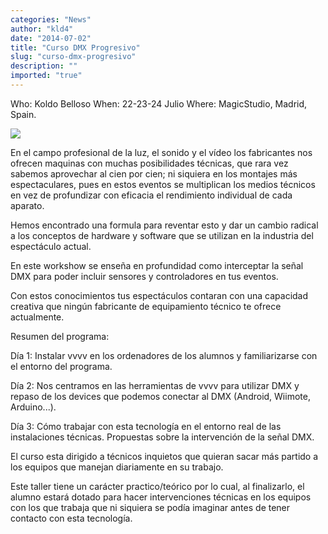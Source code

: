 ```yaml
---
categories: "News"
author: "kld4"
date: "2014-07-02"
title: "Curso DMX Progresivo"
slug: "curso-dmx-progresivo"
description: ""
imported: "true"
---
```



Who: Koldo Belloso 
When: 22-23-24 Julio
Where: MagicStudio, Madrid, Spain.

![](DMX_Progresivo.png) 



En el campo profesional de la luz, el sonido y el vídeo los fabricantes nos ofrecen maquinas con muchas posibilidades técnicas, que rara vez sabemos aprovechar al cien por cien; ni siquiera en los montajes más espectaculares, pues en estos eventos se multiplican los medios técnicos en vez de profundizar con eficacia el rendimiento individual de cada aparato.

Hemos encontrado una formula para reventar esto y dar un cambio radical a los conceptos de hardware y software que se utilizan en la industria del espectáculo actual.

En este workshow se enseña en profundidad como interceptar la señal DMX para poder incluir sensores y controladores en tus eventos.

Con estos conocimientos tus espectáculos contaran con una capacidad creativa que ningún fabricante de equipamiento técnico te ofrece actualmente.



Resumen del programa:

Día 1: Instalar vvvv en los ordenadores de los alumnos y familiarizarse con el entorno del programa.

Día 2: Nos centramos en las herramientas de vvvv para utilizar DMX y repaso de los devices que podemos conectar al DMX (Android, Wiimote, Arduino...).

Día 3: Cómo trabajar con esta tecnología en el entorno real de las instalaciones técnicas. Propuestas sobre la intervención de la señal DMX.

El curso esta dirigido a técnicos inquietos que quieran sacar más partido a los equipos que manejan diariamente en su trabajo.

Este taller tiene un carácter practico/teórico por lo cual, al finalizarlo, el alumno estará dotado para hacer intervenciones técnicas en los equipos con los que trabaja que ni siquiera se podía imaginar antes de tener contacto con esta tecnología.


